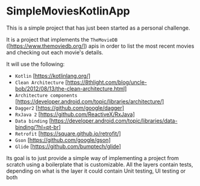 # SimpleMoviesKotlinApp

This is a simple project that has just been started as a personal challenge.

It is a project that implements the ``TheMovieDB`` ([https://www.themoviedb.org/]) apis in order to list the most recent movies and checking out each movie's details.

It will use the following:

* `` Kotlin `` [https://kotlinlang.org/]
* `` Clean Architecture `` [https://8thlight.com/blog/uncle-bob/2012/08/13/the-clean-architecture.html]
* `` Architecture components `` [https://developer.android.com/topic/libraries/architecture/]
* `` Dagger2 `` [https://github.com/google/dagger]
* `` RxJava 2 `` [https://github.com/ReactiveX/RxJava]
* `` Data binding `` [https://developer.android.com/topic/libraries/data-binding/?hl=pt-br]
* `` Retrofit `` [https://square.github.io/retrofit/]
* `` Gson `` [https://github.com/google/gson]
* `` Glide `` [https://github.com/bumptech/glide]

Its goal is to just provide a simple way of implementing a project from scratch using a boilerplate that is customizable. 
All the layers contain tests, depending on what is the layer it could contain Unit testing, UI testing or both
